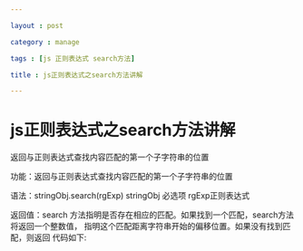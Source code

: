 ```yaml
---

layout : post

category : manage

tags : [js 正则表达式 search方法]

title : js正则表达式之search方法讲解

---
```




 #   js正则表达式之search方法讲解

返回与正则表达式查找内容匹配的第一个子字符串的位置

功能：返回与正则表达式查找内容匹配的第一个子字符串的位置 

语法：stringObj.search(rgExp) stringObj 必选项 rgExp正则表达式 

返回值：search 方法指明是否存在相应的匹配。如果找到一个匹配，search方法将返回一个整数值，
       指明这个匹配距离字符串开始的偏移位置。如果没有找到匹配，则返回 
   代码如下:
 <html> 
 <script language="javascript" type="text/javascript"> 
 //search 方法指明是否存在相应的匹配。如果找到一个匹配，search 方法将返回一个整数值，指明这个匹配距离字符串开始的偏移位置。如果没有找到匹配，则返回 -1 
 var re=/(/d)(/d)/d/2/1/;//设置正则表达式 
 var ostr="11010111";//所要匹配的字符串，字符串第一个位置从0开始 
 var pos=ostr.search(re);//进行字符串匹配 
 if(pos==-1){//如果没有找到匹配 
 document.write("没有找到任何匹配"); 
 } 
 else{ 
 arr=ostr.match(re);//进行match找出匹配的内容 
 document.write("在"+pos+"找到第一个匹配，匹配内容为："); 
 document.write(arr[0]);//输出匹配的内容 
 } 
 </script> 
 </html> 
 
 
